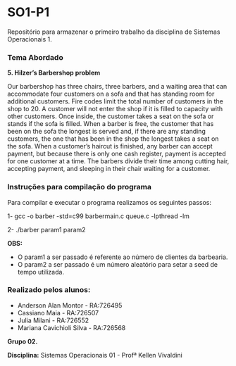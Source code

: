 # SO1-P1
Repositório para armazenar o primeiro trabalho da disciplina de Sistemas Operacionais 1.

### Tema Abordado

**5. Hilzer’s Barbershop problem**

Our barbershop has three chairs, three barbers, and a waiting area that can accommodate four customers on a sofa and that has standing room for additional customers. Fire codes limit the total number of customers in the shop to 20. A customer will not enter the shop if it is filled to capacity with other customers. Once inside, the customer takes a seat on the sofa or stands if the sofa is filled. When a barber is free, the customer that has been on the sofa the longest is served and, if there are any standing customers, the one that has been in the shop the longest takes a seat on the sofa. When a customer’s haircut is finished, any barber can accept payment, but because there is only one cash register, payment is accepted for one customer at a time. The barbers divide their time among cutting hair, accepting payment, and sleeping in their chair waiting for a customer.

### Instruções para compilação do programa

Para compilar e executar o programa realizamos os seguintes passos:

1- gcc -o barber -std=c99 barbermain.c queue.c -lpthread -lm

2- ./barber param1 param2

**OBS:** 

- O param1 a ser passado é referente ao número de clientes da barbearia.
- O param2 a ser passado é um número aleatório para setar a seed de tempo utilizada.

### Realizado pelos alunos:
* Anderson Alan Montor - RA:726495
* Cassiano Maia - RA:726507
* Julia Milani  - RA:726552
* Mariana Cavichioli Silva - RA:726568

**Grupo 02.**

**Disciplina:** Sistemas Operacionais 01 - Profª Kellen Vivaldini
